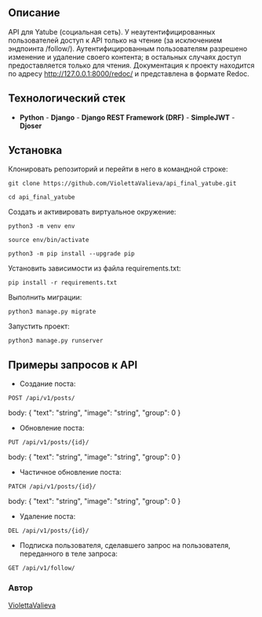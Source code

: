 ## Описание

API для Yatube (cоциальная сеть). У неаутентифицированных пользователей доступ к API только на чтение (за исключением эндпоинта /follow/). Аутентифицированным пользователям разрешено изменение и удаление своего контента; в остальных случаях доступ предоставляется только для чтения.
Документация к проекту находится по адресу http://127.0.0.1:8000/redoc/ и представлена в формате Redoc.

## Технологический стек

- **Python** - **Django** - **Django REST Framework (DRF)** - **SimpleJWT** - **Djoser**

## Установка

Клонировать репозиторий и перейти в него в командной строке:
```
git clone https://github.com/ViolettaValieva/api_final_yatube.git
```
```
cd api_final_yatube
```
Cоздать и активировать виртуальное окружение:
```
python3 -m venv env
```
```
source env/bin/activate
```
```
python3 -m pip install --upgrade pip
```
Установить зависимости из файла requirements.txt:
```
pip install -r requirements.txt
```
Выполнить миграции:
```
python3 manage.py migrate
```
Запустить проект:
```
python3 manage.py runserver
```

## Примеры запросов к API
- Создание поста:

```
POST /api/v1/posts/
```

body:
{
"text": "string",
"image": "string",
"group": 0
}

- Обновление поста:

```
PUT /api/v1/posts/{id}/
```

body:
{
"text": "string",
"image": "string",
"group": 0
}

- Частичное обновление поста:

```
PATCH /api/v1/posts/{id}/
```

body:
{
"text": "string",
"image": "string",
"group": 0
}

- Удаление поста:

```
DEL /api/v1/posts/{id}/
```

- Подписка пользователя, сделавшего запрос на пользователя, переданного в теле запроса:

```
GET /api/v1/follow/
```

### Автор

[ViolettaValieva](https://github.com/ViolettaValieva)
